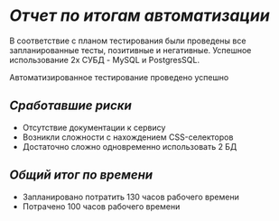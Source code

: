 # ***Отчет по итогам автоматизации***

В соответствие с планом тестирования были проведены все запланированные тесты, позитивные и негативные.
Успешное использование 2х СУБД - MySQL и PostgresSQL.

Автоматизированное тестирование проведено успешно

## ***Сработавшие риски***

- Отсутствие документации к сервису
- Возникли сложности с нахождением CSS-селекторов
- Достаточно сложно одновременно использовать 2 БД

## ***Общий итог по времени***

- Запланировано потратить 130 часов рабочего времени
- Потрачено 100 часов рабочего времени